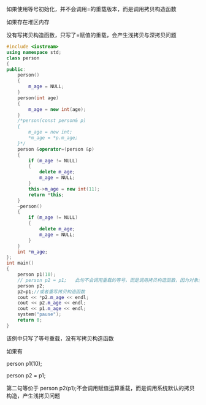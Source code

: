 如果使用等号初始化，并不会调用=的重载版本，而是调用拷贝构造函数

如果存在堆区内存

没有写拷贝构造函数，只写了=赋值的重载，会产生浅拷贝与深拷贝问题

```c++
#include <iostream>
using namespace std;
class person
{
public:
    person()
    {
        m_age = NULL;
    }
    person(int age)
    {
        m_age = new int(age);
    }
    /*person(const person& p)
    {
        m_age = new int;
        *m_age = *p.m_age;
    }*/
    person &operator=(person &p)
    {
        if (m_age != NULL)
        {
            delete m_age;
            m_age = NULL;
        }
        this->m_age = new int(11);
        return *this;
    }
    ~person()
    {
        if (m_age != NULL)
        {
            delete m_age;
            m_age = NULL;
        }
    }
    int *m_age;
};
int main()
{
    person p1(10);
    // person p2 = p1;   此句不会调用重载的等号，而是调用拷贝构造函数，因为对象没有实例化，相当于p2(p1),产生浅拷贝问题
    person p2;
    p2=p1;//或者重写拷贝构造函数
    cout << *p2.m_age << endl;
    cout << p2.m_age << endl;
    cout << p1.m_age << endl;
    system("pause");
    return 0;
}

```

该例中只写了等号重载，没有写拷贝构造函数

如果有

person p1(10);

person p2 = p1; 

第二句等价于 person p2(p1);不会调用赋值运算重载，而是调用系统默认的拷贝构造，产生浅拷贝问题